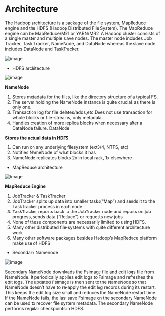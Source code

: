 # Architecture


The Hadoop architecture is a package of the file system, MapReduce engine and the HDFS (Hadoop Distributed File System). The MapReduce engine can be MapReduce/MR1 or YARN/MR2.
A Hadoop cluster consists of a single master and multiple slave nodes. 
The master node includes Job Tracker, Task Tracker, NameNode, and DataNode whereas the slave node includes DataNode and TaskTracker.

![image](https://user-images.githubusercontent.com/32897934/124355150-602af880-dc2d-11eb-9e8b-fa23f35621fe.png)


* HDFS architecture

 ![image](https://user-images.githubusercontent.com/32897934/124354975-7a180b80-dc2c-11eb-9d88-1e7d7dda9a74.png)

**NameNode**

1. Stores metadata for the files, like the directory structure of a typical FS.
2. The server holding the NameNode instance is quite crucial, as there is only one.
3. Transaction log for file deletes/adds,etc.Does not use transaction for whole blocks or file-streams, only metadata.
4. Handles creation of more replica blocks when necessary after a DataNode failure.
DataNode

**Stores the actual data in HDFS**

1. Can run on any underlying filesystem (ext3/4, NTFS, etc)
2. Notifies NameNode of what blocks it has
3. NameNode replicates blocks 2x in local rack, 1x elsewhere

* MapReduce architecture

 ![image](https://user-images.githubusercontent.com/32897934/124354992-8a2feb00-dc2c-11eb-84e5-485c79014d41.png)

**MapReduce Engine**

1. JobTracker & TaskTracker
2. JobTracker splits up data into smaller tasks(“Map”) and sends it to the TaskTracker process in each node
3. TaskTracker reports back to the JobTracker node and reports on job progress, sends data (“Reduce”) or requests new jobs
4. None of these components are necessarily limited to using HDFS.
5. Many other distributed file-systems with quite different architecture work
6. Many other software packages besides Hadoop’s MapReduce platform make use of HDFS

* Secondary Namenode

![image](https://user-images.githubusercontent.com/32897934/124355707-3fb06d80-dc30-11eb-9b59-983d3bec1d5a.png)

Secondary NameNode downloads the Fsimage file and edit logs file from NameNode.
It periodically applies edit logs to Fsimage and refreshes the edit logs. 
The updated Fsimage is then sent to the NameNode so that NameNode doesn’t have to re-apply the edit log records during its restart. 
This keeps the edit log size small and reduces the NameNode restart time.
If the NameNode fails, the last save Fsimage on the secondary NameNode can be used to recover file system metadata. 
The secondary NameNode performs regular checkpoints in HDFS.
